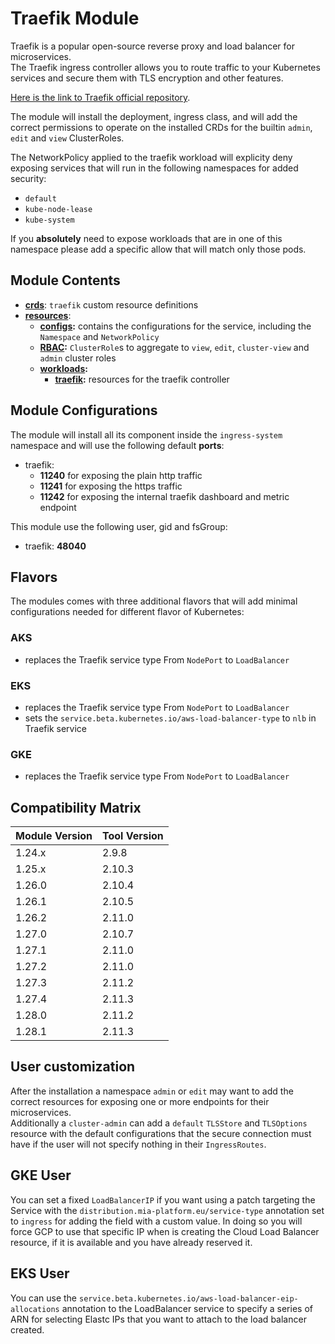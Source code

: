 # Traefik Module

Traefik is a popular open-source reverse proxy and load balancer for microservices.  
The Traefik ingress controller allows you to route traffic to your Kubernetes services and secure them with TLS
encryption and other features.

[Here is the link to Traefik official repository].

The module will install the deployment, ingress class, and will add the correct permissions to operate
on the installed CRDs for the builtin `admin`, `edit` and `view` ClusterRoles.

The NetworkPolicy applied to the traefik workload will explicity deny exposing services that will run in the following
namespaces for added security:

- `default`
- `kube-node-lease`
- `kube-system`

If you **absolutely** need to expose workloads that are in one of this namespace please add a specific allow that will
match only those pods.

## Module Contents

- **[crds](./base/crds)**: `traefik` custom resource definitions
- **[resources](./base/resources)**:
  - **[configs](./base/resources/configs):** contains the configurations for the service, including the `Namespace` and
			`NetworkPolicy`
  - **[RBAC](./base/resources/rbac):** `ClusterRole`s to aggregate to `view`, `edit`, `cluster-view` and `admin`
			cluster roles
  - **[workloads](./base/resources/workloads):**
    - **[traefik](./base/resources/workloads/traefik):** resources for the traefik controller

## Module Configurations

The module will install all its component inside the `ingress-system` namespace and will use the following
default **ports**:

- traefik:
  - **11240** for exposing the plain http traffic
  - **11241** for exposing the https traffic
  - **11242** for exposing the internal traefik dashboard and metric endpoint

This module use the following user, gid and fsGroup:

- traefik: **48040**

## Flavors

The modules comes with three additional flavors that will add minimal configurations needed for different flavor of
Kubernetes:

### AKS

- replaces the Traefik service type From `NodePort` to `LoadBalancer`

### EKS

- replaces the Traefik service type From `NodePort` to `LoadBalancer`
- sets the `service.beta.kubernetes.io/aws-load-balancer-type` to `nlb` in Traefik service

### GKE

- replaces the Traefik service type From `NodePort` to `LoadBalancer`

## Compatibility Matrix

| Module Version | Tool Version   |
|----------------|----------------|
| 1.24.x         | 2.9.8          |
| 1.25.x         | 2.10.3         |
| 1.26.0         | 2.10.4         |
| 1.26.1         | 2.10.5         |
| 1.26.2         | 2.11.0         |
| 1.27.0         | 2.10.7         |
| 1.27.1         | 2.11.0         |
| 1.27.2         | 2.11.0         |
| 1.27.3         | 2.11.2         |
| 1.27.4         | 2.11.3         |
| 1.28.0         | 2.11.2         |
| 1.28.1         | 2.11.3         |

## User customization

After the installation a namespace `admin` or `edit` may want to add the correct resources for exposing one or more
endpoints for their microservices.  
Additionally a `cluster-admin` can add a `default` `TLSStore` and `TLSOptions` resource with the default configurations
that the secure connection must have if the user will not specify nothing in their `IngressRoutes`.

## GKE User

You can set a fixed `LoadBalancerIP` if you want using a patch targeting the Service with the
`distribution.mia-platform.eu/service-type` annotation set to `ingress` for adding the field with a custom value.
In doing so you will force GCP to use that specific IP when is creating the Cloud Load Balancer resource, if it is
available and you have already reserved it.

## EKS User

You can use the `service.beta.kubernetes.io/aws-load-balancer-eip-allocations` annotation to the LoadBalancer service
to specify a series of ARN for selecting Elastc IPs that you want to attach to the load balancer created.

[Here is the link to traefik official repository]: https://github.com/traefik/traefik "Traefik GitHub Repository"
